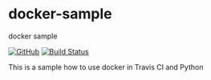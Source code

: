 # docker-sample
docker sample

[![GitHub](https://img.shields.io/github/license/mashape/apistatus.svg)](https://github.com/BurhanH/docker-sample/blob/master/LICENSE)
[![Build Status](https://travis-ci.org/BurhanH/docker-sample.svg?branch=master)](https://travis-ci.org/BurhanH/docker-sample)

This is a sample how to use docker in Travis CI and Python
